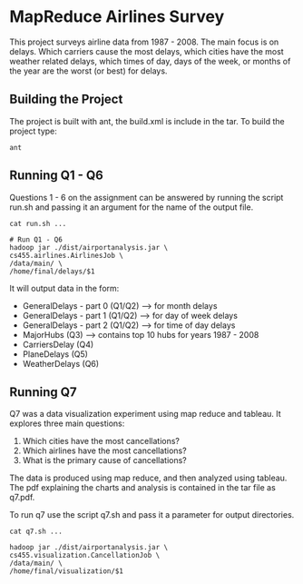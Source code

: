 # MapReduce Airlines Survey

This project surveys airline data from 1987 - 2008. The main focus is on delays. Which carriers cause the most delays, which cities have the most weather related delays, which times of day, days of the week, or months of the year are the worst (or best) for delays.

## Building the Project

The project is built with ant, the build.xml is include in the tar. To build the project type:

```
ant
```

## Running Q1 - Q6

Questions 1 - 6 on the assignment can be answered by running the script run.sh and passing it an argument for the name of the output file.

```
cat run.sh ...

# Run Q1 - Q6
hadoop jar ./dist/airportanalysis.jar \
cs455.airlines.AirlinesJob \
/data/main/ \
/home/final/delays/$1

```

It will output data in the form:

* GeneralDelays - part 0 (Q1/Q2) --> for month delays
* GeneralDelays - part 1 (Q1/Q2) --> for day of week delays
* GeneralDelays - part 2 (Q1/Q2) --> for time of day delays
* MajorHubs (Q3) --> contains top 10 hubs for years 1987 - 2008
* CarriersDelay (Q4)
* PlaneDelays (Q5)
* WeatherDelays (Q6)

## Running Q7

Q7 was a data visualization experiment using map reduce and tableau. It explores three main questions:
1. Which cities have the most cancellations?
2. Which airlines have the most cancellations?
3. What is the primary cause of cancellations?

The data is produced using map reduce, and then analyzed using tableau. The pdf explaining the charts and analysis is contained in the tar file as q7.pdf.

To run q7 use the script q7.sh and pass it a parameter for output directories.

```
cat q7.sh ...

hadoop jar ./dist/airportanalysis.jar \
cs455.visualization.CancellationJob \
/data/main/ \
/home/final/visualization/$1

```
